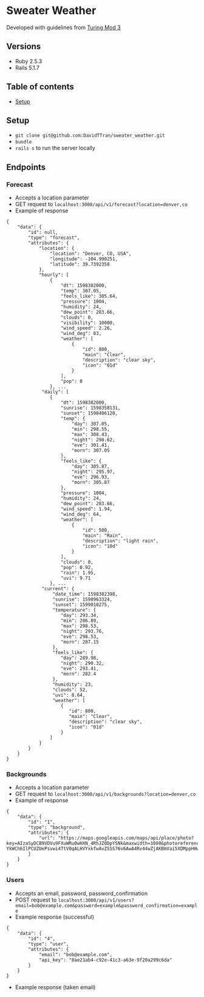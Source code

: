 # Sweater Weather
Developed with guidelines from [Turing Mod 3](https://backend.turing.io/module3/projects/sweater_weather/)

## Versions
- Ruby 2.5.3
- Rails 5.1.7

## Table of contents
- [Setup](#setup)

## Setup
- `git clone git@github.com:DavidTTran/sweater_weather.git`
- `bundle`
- `rails s` to run the server locally

## Endpoints

### Forecast
- Accepts a location parameter
- GET request to `localhost:3000/api/v1/forecast?location=denver,co`
- Example of response
```
{
    "data": {
        "id": null,
        "type": "forecast",
        "attributes": {
            "location": {
                "location": "Denver, CO, USA",
                "longitude": -104.990251,
                "latitude": 39.7392358
            },
            "hourly": [
                {
                    "dt": 1598382000,
                    "temp": 307.05,
                    "feels_like": 305.64,
                    "pressure": 1004,
                    "humidity": 24,
                    "dew_point": 283.66,
                    "clouds": 0,
                    "visibility": 10000,
                    "wind_speed": 2.26,
                    "wind_deg": 83,
                    "weather": [
                        {
                            "id": 800,
                            "main": "Clear",
                            "description": "clear sky",
                            "icon": "01d"
                        }
                    ],
                    "pop": 0
                }, ...
             "daily": [
                {
                    "dt": 1598382000,
                    "sunrise": 1598358131,
                    "sunset": 1598406120,
                    "temp": {
                        "day": 307.05,
                        "min": 298.55,
                        "max": 308.43,
                        "night": 298.62,
                        "eve": 301.41,
                        "morn": 307.05
                    },
                    "feels_like": {
                        "day": 305.87,
                        "night": 295.97,
                        "eve": 296.93,
                        "morn": 305.87
                    },
                    "pressure": 1004,
                    "humidity": 24,
                    "dew_point": 283.66,
                    "wind_speed": 1.94,
                    "wind_deg": 64,
                    "weather": [
                        {
                            "id": 500,
                            "main": "Rain",
                            "description": "light rain",
                            "icon": "10d"
                        }
                    ],
                    "clouds": 0,
                    "pop": 0.92,
                    "rain": 1.95,
                    "uvi": 9.71
                }, ...
             "current": {
                 "date_time": 1598382398,
                 "sunrise": 1598963324,
                 "sunset": 1599010275,
                 "temperature": {
                    "day": 293.34,
                    "min": 286.89,
                    "max": 298.53,
                    "night": 293.76,
                    "eve": 298.53,
                    "morn": 287.15
                 },
                 "feels_like": {
                    "day": 289.98,
                    "night": 290.32,
                    "eve": 293.41,
                    "morn": 282.4
                 },
                 "humidity": 23,
                 "clouds": 52,
                 "uvi": 8.64,
                 "weather": [
                    {
                       "id": 800,
                       "main": "Clear",
                       "description": "clear sky",
                       "icon": "01d"
                    }
                ]
            }
        }
    }
}
```

### Backgrounds
- Accepts a location parameter
- GET request to `localhost:3000/api/v1/backgrounds?location=denver,co`
- Example of response
```
{
    "data": {
        "id": "1",
        "type": "background",
        "attributes": {
            "url": "https://maps.googleapis.com/maps/api/place/photo?key=AIzaSyDCB9VDVu9FXuWRu0wHXN_4RhJZ0DpYSNk&maxwidth=1080&photoreference=CmRaAAAAlruineQNnm6gcf6K004tqSq83uCgX_sYe0HiDUNPkI2E-YkWCh6IlPCUZUePsvwi4TtV0qALHVYxkfwAvZSSS76v6AwA4Rv44wZjAKBmVai5XDMppHHwFq2oskbNPF1OEhCKcha6tFd89P9sHUQi8bv1GhSv0ZEp3eJCKZiaJGJKgtndm9qBFA"
        }
    }
}
```

### Users
- Accepts an email, password, password_confirmation
- POST request to `localhost:3000/api/v1/users?email=bob@example.com&password=example&password_confirmation=example`
- Example response (successful)
```
{
    "data": {
        "id": "4",
        "type": "user",
        "attributes": {
            "email": "bob@example.com",
            "api_key": "8ae21ab4-c92e-41c3-a63e-9f20a299c6da"
        }
    }
}
```
- Example response (taken email)
